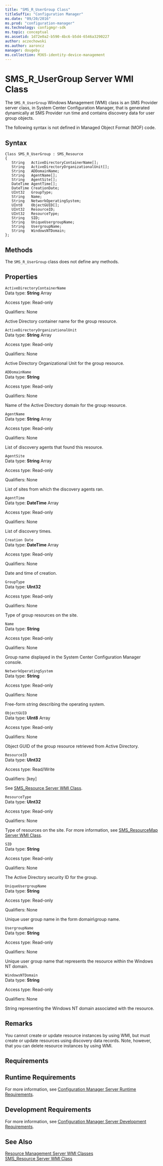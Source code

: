```yaml
---
title: "SMS_R_UserGroup Class"
titleSuffix: "Configuration Manager"
ms.date: "09/20/2016"
ms.prod: "configuration-manager"
ms.technology: configmgr-sdk
ms.topic: conceptual
ms.assetid: 1d72e0a2-b590-4bc6-b5d4-6546a3290227
author: aczechowski
ms.author: aaroncz
manager: dougeby
ms.collection: M365-identity-device-management
---
```

# SMS_R_UserGroup Server WMI Class
The `SMS_R_UserGroup` Windows Management (WMI) class is an SMS Provider server class, in System Center Configuration Manager, that is generated dynamically at SMS Provider run time and contains discovery data for user group objects.  

 The following syntax is not defined in Managed Object Format (MOF) code.  

## Syntax  

```  
Class SMS_R_UserGroup : SMS_Resource  
{  
   String   ActiveDirectoryContainerName[];  
   String   ActiveDirectoryOrganizationalUnit[];  
   String   ADDomainName;  
   String   AgentName[];  
   String   AgentSite[];  
   DateTime AgentTime[];  
   DateTime CreationDate;  
   UInt32   GroupType;  
   String   Name;  
   String   NetworkOperatingSystem;   
   UInt8    ObjectGUID[];  
   UInt32   ResourceID;  
   UInt32   ResourceType;  
   String   SID;  
   String   UniqueUsergroupName;  
   String   UsergroupName;  
   String   WindowsNTDomain;  
};  
```  

## Methods  
 The `SMS_R_UserGroup` class does not define any methods.  

## Properties  
 `ActiveDirectoryContainerName`  
 Data type: **String** Array  

 Access type: Read-only  

 Qualifiers: None  

 Active Directory container name for the group resource.  

 `ActiveDirectoryOrganizationalUnit`  
 Data type: **String** Array  

 Access type: Read-only  

 Qualifiers: None  

 Active Directory Organizational Unit for the group resource.  

 `ADDomainName`  
 Data type: **String**  

 Access type: Read-only  

 Qualifiers: None  

 Name of the Active Directory domain for the group resource.  

 `AgentName`  
 Data type: **String** Array  

 Access type: Read-only  

 Qualifiers: None  

 List of discovery agents that found this resource.  

 `AgentSite`  
 Data type: **String** Array  

 Access type: Read-only  

 Qualifiers: None  

 List of sites from which the discovery agents ran.  

 `AgentTime`  
 Data type: **DateTime** Array  

 Access type: Read-only  

 Qualifiers: None  

 List of discovery times.  

 `Creation Date`  
 Data type: **DateTime** Array  

 Access type: Read-only  

 Qualifiers: None  

 Date and time of creation.  

 `GroupType`  
 Data type: **UInt32**  

 Access type: Read-only  

 Qualifiers: None  

 Type of group resources on the site.  

 `Name`  
 Data type: **String**  

 Access type: Read-only  

 Qualifiers: None  

 Group name displayed in the System Center Configuration Manager console.  

 `NetworkOperatingSystem`  
 Data type: **String**  

 Access type: Read-only  

 Qualifiers: None  

 Free-form string describing the operating system.  

 `ObjectGUID`  
 Data type: **UInt8** Array  

 Access type: Read-only  

 Qualifiers: None  

 Object GUID of the group resource retrieved from Active Directory.  

 `ResourceID`  
 Data type: **UInt32**  

 Access type: Read/Write  

 Qualifiers: [key]  

 See [SMS_Resource Server WMI Class](../../../../../develop/reference/core/clients/manage/sms_resource-server-wmi-class.md).  

 `ResourceType`  
 Data type: **UInt32**  

 Access type: Read-only  

 Qualifiers: None  

 Type of resources on the site. For more information, see [SMS_ResourceMap Server WMI Class](../../../../../develop/reference/core/clients/manage/sms_resourcemap-server-wmi-class.md).  

 `SID`  
 Data type: **String**  

 Access type: Read-only  

 Qualifiers: None  

 The Active Directory security ID for the group.  

 `UniqueUsergroupName`  
 Data type: **String**  

 Access type: Read-only  

 Qualifiers: None  

 Unique user group name in the form domain\group name.  

 `UsergroupName`  
 Data type: **String**  

 Access type: Read-only  

 Qualifiers: None  

 Unique user group name that represents the resource within the Windows NT domain.  

 `WindowsNTDomain`  
 Data type: **String**  

 Access type: Read-only  

 Qualifiers: None  

 String representing the Windows NT domain associated with the resource.  

## Remarks  
 You cannot create or update resource instances by using WMI, but must create or update resources using discovery data records. Note, however, that you can delete resource instances by using WMI.  

## Requirements  

## Runtime Requirements  
 For more information, see [Configuration Manager Server Runtime Requirements](../../../../../develop/core/reqs/server-runtime-requirements.md).  

## Development Requirements  
 For more information, see [Configuration Manager Server Development Requirements](../../../../../develop/core/reqs/server-development-requirements.md).  

## See Also  
 [Resource Management Server WMI Classes](../../../../../develop/reference/core/clients/manage/configuration-manager-resource-management-server-wmi-classes.md)   
 [SMS_Resource Server WMI Class](../../../../../develop/reference/core/clients/manage/sms_resource-server-wmi-class.md)
